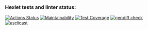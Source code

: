 ### Hexlet tests and linter status:
[![Actions Status](https://github.com/markelovalexdmi/frontend-project-46/workflows/hexlet-check/badge.svg)](https://github.com/markelovalexdmi/frontend-project-46/actions)
[![Maintainability](https://api.codeclimate.com/v1/badges/8042a0510ccfedfc9b94/maintainability)](https://codeclimate.com/github/markelovalexdmi/frontend-project-46/maintainability)
[![Test Coverage](https://api.codeclimate.com/v1/badges/8042a0510ccfedfc9b94/test_coverage)](https://codeclimate.com/github/markelovalexdmi/frontend-project-46/test_coverage)
[![gendiff check](https://github.com/markelovalexdmi/frontend-project-46/actions/workflows/gendiff-check.yml/badge.svg)](https://github.com/markelovalexdmi/frontend-project-46/actions/workflows/gendiff-check.yml)
[![asciicast](https://asciinema.org/a/fnF485JlbAMaM8BB4T2Ih3mfW.svg)](https://asciinema.org/a/fnF485JlbAMaM8BB4T2Ih3mfW)